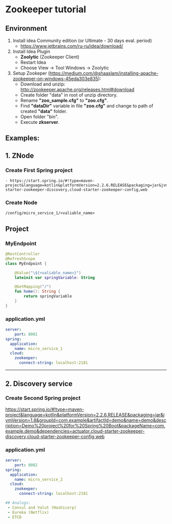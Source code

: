# Zookeeper tutorial

## Environment
1) Install idea Community edition (or Ultimate - 30 days eval. period)
    - https://www.jetbrains.com/ru-ru/idea/download/
1) Install Idea Plugin
    - __Zoolytic__ (Zookeeper Client)
    - Restart Idea
    - Choose View -> Tool Windows -> Zoolytic
1) Setup Zookeper (https://medium.com/@shaaslam/installing-apache-zookeeper-on-windows-45eda303e835): 
    - Download and unzip: http://zookeeper.apache.org/releases.html#download
    - Create folder "data" in root of unzip directory.
    - Rename __"zoo_sample.cfg"__ to __"zoo.cfg"__.
    - Find __"dataDir"__ variable in file __"zoo.cfg"__ and change to path of created __"data"__ folder.
    - Open folder "bin".
    - Execute __zkserver__.

## Examples:
## 1. ZNode

### Create First Spring project
    - https://start.spring.io/#!type=maven-project&language=kotlin&platformVersion=2.2.6.RELEASE&packaging=jar&jvmVersion=1.8&groupId=com.example&artifactId=demo&name=demo&description=Demo%20project%20for%20Spring%20Boot&packageName=com.example.demo&dependencies=actuator,cloud-starter-zookeeper-discovery,cloud-starter-zookeeper-config,web

### Create Node
    /config/micro_service_1/<valiable_name>

## Project

### MyEndpoint    
  ```kotlin
  @RestController
  @RefreshScope
  class MyEndpoint {

      @Value("\${<valiable_name>}")
      lateinit var springVariable: String

      @GetMapping("/")
      fun home(): String {
          return springVariable
      }
  }
  ```

### application.yml
```yml
server:
    port: 8081
spring:
  application:
    name: micro_service_1
  cloud:
    zookeeper:
      connect-string: localhost:2181
```

-------

## 2. Discovery service

### Create Second Spring project
https://start.spring.io/#!type=maven-project&language=kotlin&platformVersion=2.2.6.RELEASE&packaging=jar&jvmVersion=1.8&groupId=com.example&artifactId=demo&name=demo&description=Demo%20project%20for%20Spring%20Boot&packageName=com.example.demo&dependencies=actuator,cloud-starter-zookeeper-discovery,cloud-starter-zookeeper-config,web

### application.yml
```yml
server:
    port: 8082
spring:
  application:
    name: micro_service_2
  cloud:
    zookeeper:
      connect-string: localhost:2181

## Analogs: 
 - Consul and Valut (Hashicorp)
 - Eureka (Netflix)
 - ETCD
